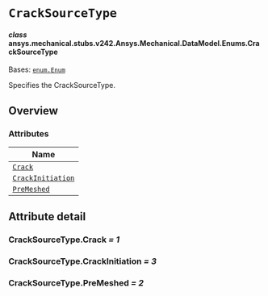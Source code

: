 # `CrackSourceType`

<a id="ansys.mechanical.stubs.v242.Ansys.Mechanical.DataModel.Enums.CrackSourceType"></a>

#### *class* ansys.mechanical.stubs.v242.Ansys.Mechanical.DataModel.Enums.CrackSourceType

Bases: [`enum.Enum`](https://docs.python.org/3/library/enum.html#enum.Enum)

Specifies the CrackSourceType.

<!-- !! processed by numpydoc !! -->

<a id="overview"></a>

## Overview

### Attributes

| Name |
| ------------------------------------------------------------------------------------------------------------------ |
| [`Crack`](#CrackSourceType.Crack) |
| [`CrackInitiation`](#CrackSourceType.CrackInitiation) |
| [`PreMeshed`](#CrackSourceType.PreMeshed) |

<a id="attribute-detail"></a>

## Attribute detail

<a id="CrackSourceType.Crack"></a>

### CrackSourceType.Crack *= 1*

<a id="CrackSourceType.CrackInitiation"></a>

### CrackSourceType.CrackInitiation *= 3*

<a id="CrackSourceType.PreMeshed"></a>

### CrackSourceType.PreMeshed *= 2*


